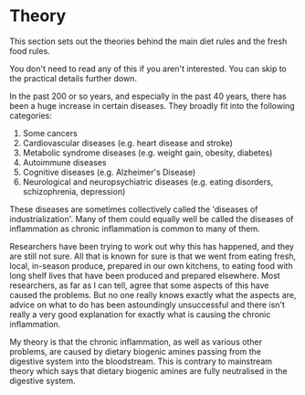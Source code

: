 # Theory


This section sets out the theories behind the main diet rules and the fresh food rules.

You don't need to read any of this if you aren't interested. You can skip to the practical details further down.

In the past 200 or so years, and especially in the past 40 years, there has been a huge increase in certain diseases. They broadly fit into the following categories:

1. Some cancers
1. Cardiovascular diseases (e.g. heart disease and stroke)
1. Metabolic syndrome diseases (e.g. weight gain, obesity, diabetes)
1. Autoimmune diseases
1. Cognitive diseases (e.g. Alzheimer's Disease)
1. Neurological and neuropsychiatric diseases (e.g. eating disorders, schizophrenia, depression)

These diseases are sometimes collectively called the 'diseases of industrialization'. Many of them could equally well be called the diseases of inflammation as chronic inflammation is common to many of them. 

Researchers have been trying to work out why this has happened, and they are still not sure. All that is known for sure is that we went from eating fresh, local, in-season produce, prepared in our own kitchens, to eating food with long shelf lives that have been produced and prepared elsewhere. Most researchers, as far as I can tell, agree that some aspects of this have caused the problems. But no one really knows exactly what the aspects are, advice on what to do has been astoundingly unsuccessful and there isn't really a very good explanation for exactly what is causing the chronic inflammation.

My theory is that the chronic inflammation, as well as various other problems, are caused by dietary biogenic amines passing from the digestive system into the bloodstream. This is contrary to mainstream theory which says that dietary biogenic amines are fully neutralised in the digestive system.

